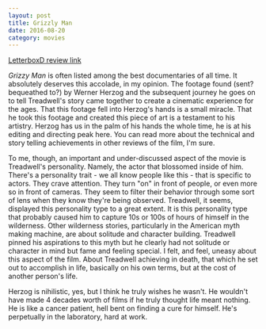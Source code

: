 ```yaml
---
layout: post
title: Grizzly Man 
date: 2016-08-20
category: movies
---
```

 
[LetterboxD review link](http://letterboxd.com/samarthbhaskar/film/grizzly-man/)

 <em>Grizzy Man</em> is often listed among the best documentaries of all time. It absolutely deserves this accolade, in my opinion. The footage found (sent? bequeathed to?) by Werner Herzog and the subsequent journey he goes on to tell Treadwell's story came together to create a cinematic experience for the ages. That this footage fell into Herzog's hands is a small miracle. That he took this footage and created this piece of art is a testament to his artistry. Herzog has us in the palm of his hands the whole time, he is at his editing and directing peak here. You can read more about the technical and story telling achievements in other reviews of the film, I'm sure.

To me, though, an important and under-discussed aspect of the movie is Treadwell's personality. Namely, the actor that blossomed inside of him. There's a personality trait - we all know people like this - that is specific to actors. They crave attention. They turn "on" in front of people, or even more so in front of cameras. They seem to filter their behavior through some sort of lens when they know they're being observed. Treadwell, it seems, displayed this personality type to a great extent. It is this personality type that probably caused him to capture 10s or 100s of hours of himself in the wilderness. Other wilderness stories, particularly in the American myth making machine, are about solitude and character building. Treadwell pinned his aspirations to this myth but he clearly had not solitude or character in mind but fame and feeling special. I felt, and feel, uneasy about this aspect of the film. About Treadwell achieving in death, that which he set out to accomplish in life, basically on his own terms, but at the cost of another person's life.

Herzog is nihilistic, yes, but I think he truly wishes he wasn't. He wouldn't have made 4 decades worth of films if he truly thought life meant nothing. He is like a cancer patient, hell bent on finding a cure for himself. He's perpetually in the laboratory, hard at work.
